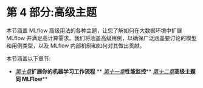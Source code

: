 

# 第 4 部分:高级主题

本节涵盖 MLflow 高级用法的各种主题，让您了解如何在大数据环境中扩展 MLflow 并满足高计算需求。我们将涵盖高级用例，以确保广泛涵盖要讨论的模型和用例类型，以及 MLflow 内部机制和如何对其做出贡献。

本节涵盖以下章节:

*   [*第十章*](B16783_10_Final_SB_epub.xhtml#_idTextAnchor152)**扩展你的机器学习工作流程**
**   [*第十一章*](B16783_11_Final_SB_epub.xhtml#_idTextAnchor161)**性能监控****   [*第十二章*](B16783_12_Final_SB_epub.xhtml#_idTextAnchor173)**高级主题同 MLFlow****
